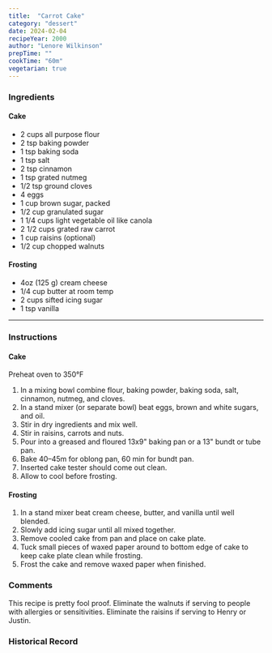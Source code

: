 ```yaml
---
title:  "Carrot Cake"
category: "dessert"
date: 2024-02-04
recipeYear: 2000
author: "Lenore Wilkinson"
prepTime: ""
cookTime: "60m"
vegetarian: true
---
```


### Ingredients

#### Cake

- 2 cups all purpose flour
- 2 tsp baking powder
- 1 tsp baking soda
- 1 tsp salt
- 2 tsp cinnamon
- 1 tsp grated nutmeg
- 1/2 tsp ground cloves
- 4 eggs
- 1 cup brown sugar, packed
- 1/2 cup granulated sugar
- 1 1/4 cups light vegetable oil like canola
- 2 1/2 cups grated raw carrot
- 1 cup raisins (optional)
- 1/2 cup chopped walnuts

#### Frosting

- 4oz (125 g) cream cheese
- 1/4 cup butter at room temp
- 2 cups sifted icing sugar
- 1 tsp vanilla

---

### Instructions

#### Cake

Preheat oven to 350°F

1. In a mixing bowl combine flour, baking powder, baking soda, salt, cinnamon, nutmeg, and cloves. 
2. In a stand mixer (or separate bowl) beat eggs, brown and white sugars, and oil. 
3. Stir in dry ingredients and mix well. 
4. Stir in raisins, carrots and nuts. 
5. Pour into a greased and floured 13x9" baking pan or a 13" bundt or tube pan.
6. Bake 40–45m for oblong pan, 60 min for bundt pan. 
7. Inserted cake tester should come out clean. 
8. Allow to cool before frosting.  

#### Frosting

1. In a stand mixer beat cream cheese, butter, and vanilla until well blended.
2. Slowly add icing sugar until all mixed together.
3. Remove cooled cake from pan and place on cake plate.
4. Tuck small pieces of waxed paper around to bottom edge of cake to keep cake plate clean while frosting.
5. Frost the cake and remove waxed paper when finished. 

### Comments

This recipe is pretty fool proof. Eliminate the walnuts if serving to people with allergies or sensitivities. Eliminate the raisins if serving to Henry or Justin.

### Historical Record